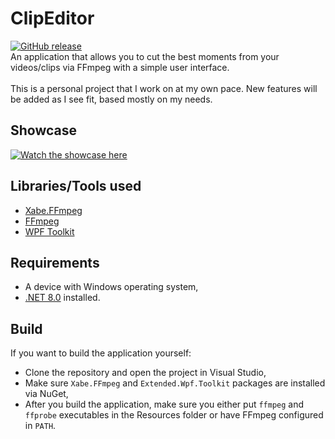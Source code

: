 # ClipEditor
[![GitHub release](https://img.shields.io/github/release/ImVertil/ClipEditor.svg)](https://github.com/ImVertil/ClipEditor/releases/latest) \
An application that allows you to cut the best moments from your videos/clips via FFmpeg with a simple user interface. \
<br/>
This is a personal project that I work on at my own pace. New features will be added as I see fit, based mostly on my needs.

## Showcase
[![Watch the showcase here](https://img.youtube.com/vi/E_NA8-V7aww/0.jpg)](https://www.youtube.com/watch?v=E_NA8-V7aww)

## Libraries/Tools used
- [Xabe.FFmpeg](https://ffmpeg.xabe.net/)
- [FFmpeg](https://www.ffmpeg.org/)
- [WPF Toolkit](https://github.com/xceedsoftware/wpftoolkit)

## Requirements
- A device with Windows operating system,
- [.NET 8.0](https://dotnet.microsoft.com/en-us/download/dotnet/8.0) installed.

## Build
If you want to build the application yourself:
- Clone the repository and open the project in Visual Studio,
- Make sure `Xabe.FFmpeg` and `Extended.Wpf.Toolkit` packages are installed via NuGet,
- After you build the application, make sure you either put `ffmpeg` and `ffprobe` executables in the Resources folder or have FFmpeg configured in `PATH`.
